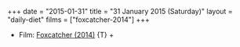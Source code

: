 +++
date = "2015-01-31"
title = "31 January 2015 (Saturday)"
layout = "daily-diet"
films = ["foxcatcher-2014"]
+++

<ul>
<li class="entry films">Film: <a href="/films/foxcatcher-2014">Foxcatcher (2014)</a> {T} +</li>
</ul>